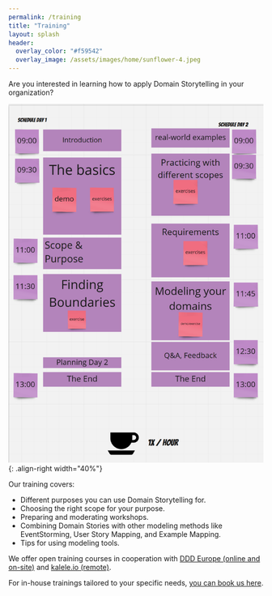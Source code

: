 ```yaml
---
permalink: /training
title: "Training"
layout: splash
header: 
  overlay_color: "#f59542"
  overlay_image: /assets/images/home/sunflower-4.jpeg
---
```


Are you interested in learning how to apply Domain Storytelling in your organization?

![A training schedule](/assets/images/training/schedule.png){: .align-right width="40%"}

Our training covers:

- Different purposes you can use Domain Storytelling for.
- Choosing the right scope for your purpose.
- Preparing and moderating workshops.
- Combining Domain Stories with other modeling methods like EventStorming, User Story Mapping, and Example Mapping.
- Tips for using modeling tools.

We offer open training courses in cooperation with [DDD Europe (online and on-site)](https://dddeurope.academy/domain-storytelling-stefan-hofer-henning-schwentner/) and [kalele.io (remote)](https://kalele.io/training/domain-storytelling/).

For in-house trainings tailored to your specific needs, [you can book us here](https://www.wps.de/en/trainings/domain-storytelling/).
